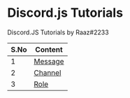 # Discord.js Tutorials
Discord.JS Tutorials by Raaz#2233

S.No   | Content
------ | ------
1      | [Message](https://github.com/chethanyadav456/Discord.js-v13-Tutorial/tree/main/message)
2      | [Channel](https://github.com/chethanyadav456/Discord.js-v13-Tutorial/tree/main/channel)
3      | [Role](https://github.com/chethanyadav456/Discord.js-v13-Tutorial/tree/main/role)
